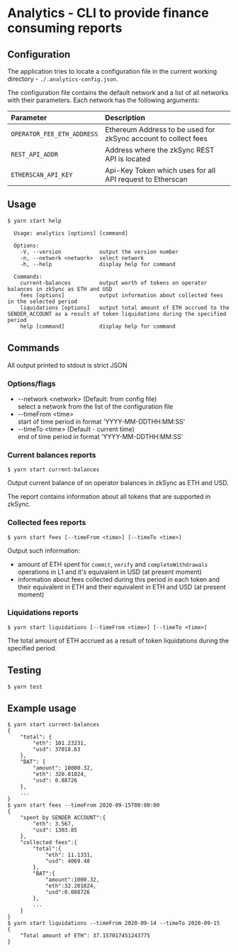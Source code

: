# Analytics - CLI to provide finance consuming reports

## Configuration

The application tries to locate a configuration file in the current working directory - `./.analytics-config.json`.

The configuration file contains the default network and a list of all networks with their parameters. Each network has the following arguments:

| Parameter | Description |
| :-- | :-- |
| `OPERATOR_FEE_ETH_ADDRESS` | Ethereum Address to be used for zkSync account to collect fees |
| `REST_API_ADDR` | Address where the zkSync REST API is located |
| `ETHERSCAN_API_KEY` | Api-Key Token which uses for all API request to Etherscan   |

## Usage

```console
$ yarn start help

  Usage: analytics [options] [command]

  Options:
    -V, --version            output the version number
    -n, --network <network>  select network
    -h, --help               display help for command
    
  Commands:
    current-balances         output worth of tokens on operator balances in zkSync as ETH and USD
    fees [options]           output information about collected fees in the selected period
    liquidations [options]   output total amount of ETH accrued to the SENDER_ACCOUNT as a result of token liquidations during the specified period
    help [command]           display help for command

```

## Commands

All output printed to stdout is strict JSON

### Options/flags

- --network \<network\> (Default: from config file)  
select a network from the list of the configuration file
- --timeFrom \<time\>   
start of time period in format 'YYYY-MM-DDTHH:MM:SS'
- --timeTo \<time\> (Default - current time)  
end of time period in format 'YYYY-MM-DDTHH:MM:SS' 

### Current balances reports

```console
$ yarn start current-balances 
```

Output current balance of on operator balances in zkSync as ETH and USD.

The report contains information about all tokens that are supported in zkSync.

### Collected fees reports

```console
$ yarn start fees [--timeFrom <time>] [--timeTo <time>]
```
Output such information:
- amount of ETH spent for `commit`, `verify` and `completeWithdrawals` operations in L1 and it's equivalent in USD (at present moment)
- information about fees collected during this period in each token and their equivalent in ETH and their equivalent in ETH and USD (at present moment)

### Liquidations reports

```console
$ yarn start liquidations [--timeFrom <time>] [--timeTo <time>]
```

The total amount of ETH accrued as a result of token liquidations during the specified period.

## Testing

```console
$ yarn test 
```

## Example usage

```console 
$ yarn start current-balances 
{
    "total": {
        "eth": 101.23231,
        "usd": 37018.63
    },
    "BAT": {
        "amount": 10000.32,
        "eth": 320.01024,
        "usd": 0.88726
    },
    ...
}
$ yarn start fees --timeFrom 2020-09-15T00:00:00
{
    "spent by SENDER ACCOUNT":{
        "eth": 3.567,
        "usd": 1303.85
    },
    "collected fees":{
        "total":{
            "eth": 11.1331,
            "usd": 4069.48
        },
        "BAT":{
            "amount":1000.32,
            "eth":32.201024,
            "usd":0.088726
        },
        ...
    }
}
$ yarn start liquidations --timeFrom 2020-09-14 --timeTo 2020-09-15
{
    "Total amount of ETH": 37.157017451243775
}
```

